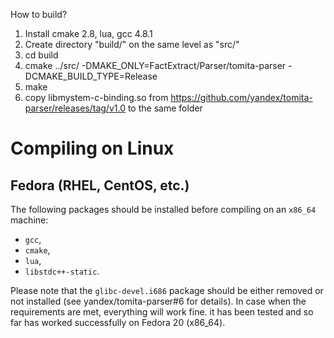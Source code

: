 How to build?

1. Install cmake 2.8, lua, gcc 4.8.1
2. Create directory "build/" on the same level as "src/"
3. cd build
4. cmake ../src/ -DMAKE_ONLY=FactExtract/Parser/tomita-parser -DCMAKE_BUILD_TYPE=Release
5. make
6. copy libmystem-c-binding.so from https://github.com/yandex/tomita-parser/releases/tag/v1.0 to the same folder

# Compiling on Linux

## Fedora (RHEL, CentOS, etc.)

The following packages should be installed before compiling on an `x86_64` machine:

* `gcc`,
* `cmake`,
* `lua`,
* `libstdc++-static`.

Please note that the `glibc-devel.i686` package should be either removed or not installed (see yandex/tomita-parser#6 for details). In case when the requirements are met, everything will work fine. it has been tested and so far has worked successfully on Fedora 20 (x86_64).
